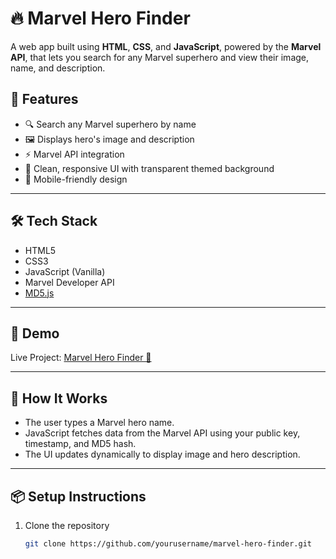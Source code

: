 # 🔥 Marvel Hero Finder

A web app built using **HTML**, **CSS**, and **JavaScript**, powered by the **Marvel API**, that lets you search for any Marvel superhero and view their image, name, and description.


## 🚀 Features

- 🔍 Search any Marvel superhero by name
- 🖼️ Displays hero's image and description
- ⚡ Marvel API integration
- 🎨 Clean, responsive UI with transparent themed background
- 📱 Mobile-friendly design

---

## 🛠️ Tech Stack

- HTML5
- CSS3
- JavaScript (Vanilla)
- Marvel Developer API
- [MD5.js](https://cdnjs.com/libraries/blueimp-md5)

---

## 📸 Demo

Live Project: [Marvel Hero Finder 🚀](https://yourusername.github.io/marvel-hero-finder/)  
<!-- Replace with your GitHub Pages URL -->

---

## 🧠 How It Works

- The user types a Marvel hero name.
- JavaScript fetches data from the Marvel API using your public key, timestamp, and MD5 hash.
- The UI updates dynamically to display image and hero description.

---

## 📦 Setup Instructions

1. Clone the repository  
   ```bash
   git clone https://github.com/yourusername/marvel-hero-finder.git
